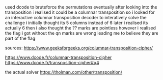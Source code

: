 used dcode to bruteforce the permutations
eventually after looking into the transposition i realised it could be a columnar transposition so i looked for an interactive columnar transposition decoder to interatively solve the challenge 
i initially thought its 5 columns instead of 6 later i realised its actually 6
then i also thought the ?? marks are pointless however i realised the flag i got without the qn marks are wrong leading me to believe they are part of the flag


sources:
https://www.geeksforgeeks.org/columnar-transposition-cipher/

https://www.dcode.fr/columnar-transposition-cipher
https://www.dcode.fr/transposition-cipher#q4

the actual solver
https://tholman.com/other/transposition/